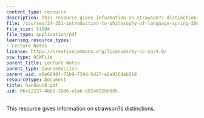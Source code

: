 ```yaml
---
content_type: resource
description: This resource gives information on strawson?s distinctions.
file: /courses/24-251-introduction-to-philosophy-of-language-spring-2005/06c122274bb216d6e1a65824b528b085_handout8.pdf
file_size: 51804
file_type: application/pdf
learning_resource_types:
- Lecture Notes
license: https://creativecommons.org/licenses/by-nc-sa/4.0/
ocw_type: OCWFile
parent_title: Lecture Notes
parent_type: CourseSection
parent_uid: e0e6690f-75b9-739d-5d27-a2a936dab618
resourcetype: Document
title: handout8.pdf
uid: 06c12227-4bb2-16d6-e1a6-5824b528b085
---
```

This resource gives information on strawson?s distinctions.